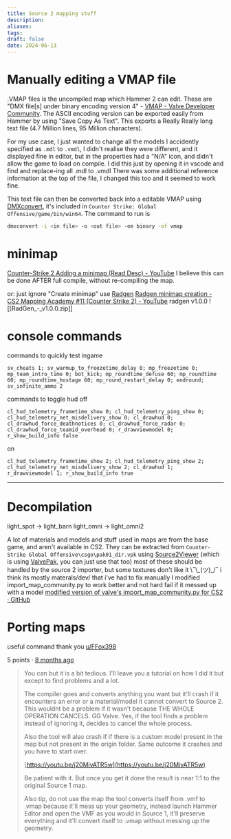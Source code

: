```yaml
---
title: Source 2 mapping stuff
description: 
aliases: 
tags: 
draft: false
date: 2024-06-13
---
```

# Manually editing a VMAP file
.VMAP files is the uncompiled map which Hammer 2 can edit. These are "DMX file\[s] under binary encoding version 4" - [VMAP - Valve Developer Community](https://developer.valvesoftware.com/wiki/VMAP). 
The ASCII encoding version can be exported easily from Hammer by using "Save Copy As Text". This exports a Really Really long text file (4.7 Million lines, 95 Million characters).

For my use case, I just wanted to change all the models I accidently specified as `.mdl` to `.vmdl`, I didn't realise they were different, and it displayed fine in editor, but in the properties had a "N/A" icon, and didn't allow the game to load on compile. 
I did this just by opening it in vscode and find and replace-ing all .mdl to .vmdl
There was some additional reference information at the top of the file, I changed this too and it seemed to work fine.

This text file can then be converted back into a editable VMAP using [DMXconvert](https://developer.valvesoftware.com/wiki/Dmxconvert), it's included in `Counter Strike: Global Offensive/game/bin/win64`.
The command to run is 
```bash
dmxconvert -i <in file> -o <out file> -oe binary -of vmap
```


# minimap
[Counter-Strike 2 Adding a minimap (Read Desc) - YouTube](https://youtu.be/vGItC8HAznk?si=4-Uao9FZWM0y_sSu)
I believe this can be done AFTER full compile, without re-compiling the map.

or:
just ignore "Create minimap" use [Radgen](https://developer.valvesoftware.com/wiki/RadGen) [Radgen minimap creation - CS2 Mapping Academy #11 (Counter Strike 2) - YouTube](https://www.youtube.com/watch?v=vDhUOtkXiOM)
radgen v1.0.0
![[RadGen_-_v1.0.0.zip]]

# console commands 
commands to quickly test ingame
```
sv_cheats 1; sv_warmup_to_freezetime_delay 0; mp_freezetime 0; mp_team_intro_time 0; bot_kick; mp_roundtime_defuse 60; mp_roundtime 60; mp_roundtime_hostage 60; mp_round_restart_delay 0; endround; sv_infinite_ammo 2
```


commands to toggle hud
off
```
cl_hud_telemetry_frametime_show 0; cl_hud_telemetry_ping_show 0; cl_hud_telemetry_net_misdelivery_show 0; cl_drawhud 0; cl_drawhud_force_deathnotices 0; cl_drawhud_force_radar 0; cl_drawhud_force_teamid_overhead 0; r_drawviewmodel 0; r_show_build_info false
```
on
```
cl_hud_telemetry_frametime_show 2; cl_hud_telemetry_ping_show 2; cl_hud_telemetry_net_misdelivery_show 2; cl_drawhud 1;  r_drawviewmodel 1; r_show_build_info true
```
---


# Decompilation
light_spot -> light_barn
light_omni -> light_omni2



A lot of materials and models and stuff used in maps are from the base game, and aren't available in CS2.
They can be extracted from `Counter-Strike Global Offensive\csgo\pak01_dir.vpk` using [Source2Viewer](https://github.com/ValveResourceFormat/ValveResourceFormat) (which is using [ValvePak](https://github.com/ValveResourceFormat/ValvePak), you can just use that too)
most of these should be handled by the source 2 importer, but some textures don't like it 
\¯\\\_(ツ)\_/¯ i think its mostly materals/dev/ that i've had to fix manually
I modified import_map_community.py to work better and not hard fail if it messed up with a model
[modified version of valve's import\_map\_community.py for CS2 · GitHub](https://gist.github.com/iamasink/6a663421a0ef51fadd34dd4c3b5b6fea)


# Porting maps
useful command thank you [u/FFox398](https://reddit.com/user/FFox398/)

5 points · [8 months ago](https://www.reddit.com/r/hammer/comments/1ahamgu/comment/komobtz/?utm_source=reddit&utm_medium=web2x&context=3)
> 
> You can but it is a bit tedious. I'll leave you a tutorial on how I did it but except to find problems and a lot.
> 
> The compiler goes and converts anything you want but it'll crash if it encounters an error or a material/model it cannot convert to Source 2. This wouldnt be a problem if it wasn't because THE WHOLE OPERATION CANCELS. GG Valve. Yes, if the tool finds a problem instead of ignoring it, decides to cancel the whole process.
> 
> Also the tool will also crash if if there is a custom model present in the map but not present in the origin folder. Same outcome it crashes and you have to start over.
> 
> [https://youtu.be/j20MivATR5w](https://youtu.be/j20MivATR5w)
> 
> Be patient with it. But once you get it done the result is near 1:1 to the original Source 1 map.
> 
> Also tip, do not use the map the tool converts itself from .vmf to .vmap because it'll mess up your geometry, instead launch Hammer Editor and open the VMF as you would in Source 1, it'll preserve everything and it'll convert itself to .vmap without messing up the geometry.